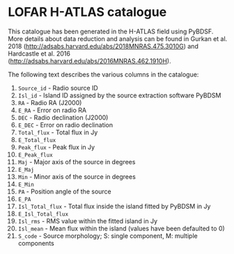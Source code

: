 # LOFAR H-ATLAS catalogue

This catalogue has been generated in the H-ATLAS field using PyBDSF. More details about data reduction and analysis can be found in Gurkan et al. 2018 (http://adsabs.harvard.edu/abs/2018MNRAS.475.3010G) and Hardcastle et al. 2016 (http://adsabs.harvard.edu/abs/2016MNRAS.462.1910H).

The following text describes the various columns in the catalogue:

1. `Source_id` - Radio source ID
2. `Isl_id` - Island ID assigned by the source extraction software PyBDSM
3. `RA` - Radio RA (J2000)
4. `E_RA` - Error on radio RA
5. `DEC` - Radio declination (J2000)
6. `E_DEC` - Error on radio declination
7. `Total_flux` - Total flux in Jy
8. `E_Total_flux`
9. `Peak_flux` - Peak flux in Jy
10. `E_Peak_flux`
11. `Maj` - Major axis of the source in degrees
12. `E_Maj`
13. `Min` - Minor axis of the source in degrees
14. `E_Min`
15. `PA` - Position angle of the source
16. `E_PA`
17. `Isl_Total_flux` - Total flux inside the island fitted by PyBDSM in Jy
18. `E_Isl_Total_flux`
19. `Isl_rms` - RMS value within the fitted island in Jy
20. `Isl_mean` - Mean flux within the island (values have been defaulted to 0)
21. `S_code` - Source morphology; S: single component, M: multiple components
